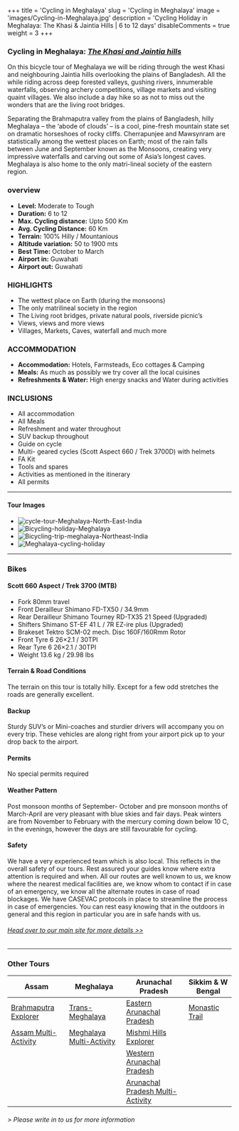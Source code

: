 +++
title = 'Cycling in Meghalaya'
slug = 'Cycling in Meghalaya'
image = 'images/Cycling-in-Meghalaya.jpg'
description = 'Cycling Holiday in Meghalaya: The Khasi & Jaintia Hills | 6 to 12 days'
disableComments = true
weight = 3
+++
### Cycling in Meghalaya: [*The Khasi and Jaintia hills*](https://www.nnejourneys.com/cycling/cycle-tour-of-meghalaya-the-abode-of-clouds/)

On this bicycle tour of Meghalaya we will be riding through the west Khasi and neighbouring Jaintia hills overlooking the plains of Bangladesh. All the while riding across deep forested valleys, gushing rivers, innumerable waterfalls, observing archery competitions, village markets and visiting quaint villages. We also include a day hike so as not to miss out the wonders that are the living root bridges.

Separating the Brahmaputra valley from the plains of Bangladesh, hilly Meghalaya – the ‘abode of clouds’ – is a cool, pine-fresh mountain state set on dramatic horseshoes of rocky cliffs. Cherrapunjee and Mawsynram are statistically among the wettest places on Earth; most of the rain falls between June and September known as the Monsoons, creating very impressive waterfalls and carving out some of Asia’s longest caves. Meghalaya is also home to the only matri-lineal society of the eastern region.



### overview

- **Level:** Moderate to Tough
- **Duration:** 6 to 12
- **Max. Cycling distance:** Upto 500 Km
- **Avg. Cycling Distance:** 60 Km
- **Terrain:** 100% Hilly / Mountanious
- **Altitude variation:** 50 to 1900 mts
- **Best Time:** October to March
- **Airport in:** Guwahati
- **Airport out:** Guwahati

### HIGHLIGHTS

- The wettest place on Earth (during the monsoons)
- The only matrilineal society in the region
- The Living root bridges, private natural pools, riverside picnic’s
- Views, views and more views
- Villages, Markets, Caves, waterfall and much more

### ACCOMMODATION


 - **Accommodation:** Hotels, Farmsteads, Eco cottages & Camping
 - **Meals:** As much as possibly we try cover all the local cuisines
 - **Refreshments & Water:** High energy snacks and Water during activities 


### INCLUSIONS

 - All accommodation
 - All Meals
 - Refreshment and water throughout
 - SUV backup throughout
 - Guide on cycle
 - Multi- geared cycles (Scott Aspect 660 / Trek 3700D) with helmets
 - FA Kit
 - Tools and spares
 - Activities as mentioned in the itinerary
 - All permits

---
#### Tour Images

+ ![cycle-tour-Meghalaya-North-East-India](/images/cycle-tour-Meghalaya.jpg)
+ ![Bicycling-holiday-Meghalaya](/images/Bicycling-holiday-Meghalaya.jpg)
+ ![Bicycling-trip-meghalaya-Northeast-India](/images/Bicycling-trip-meghalaya.jpg)
+ ![Meghalaya-cycling-holiday](/images/Meghalaya-cycling-holiday.jpg)

---

### Bikes
#### Scott 660 Aspect  / Trek 3700 (MTB)
- Fork 80mm travel
- Front Derailleur Shimano FD-TX50 / 34.9mm
- Rear Derailleur Shimano Tourney RD-TX35 21 Speed (Upgraded)
- Shifters Shimano ST-EF 41 L / 7R EZ-ire plus (Upgraded)
- Brakeset Tektro SCM-02 mech. Disc 160F/160Rmm Rotor
- Front Tyre 6 26×2.1 / 30TPI
- Rear Tyre 6 26×2.1 / 30TPI
- Weight 13.6 kg / 29.98 lbs

#### Terrain & Road Conditions

The terrain on this tour is totally hilly. Except for a few odd stretches the roads are generally excellent.

#### Backup
Sturdy SUV’s or Mini-coaches and sturdier drivers will accompany you on every trip. These vehicles are along right from your airport pick up to your drop back to the airport.


#### Permits
No special permits required

#### Weather Pattern
Post monsoon months of September- October and pre monsoon months of March-April are very pleasant with blue skies and fair days. Peak winters are from November to February with the mercury coming down below 10 C, in the evenings, however the days are still favourable for cycling.

#### Safety 
We have a very experienced team which is also local. This reflects in the overall safety of our tours. Rest assured your guides know where extra attention is required and when. All our routes are well known to us, we know where the nearest medical facilities are, we know whom to contact if in case of an emergency, we know all the alternate routes in case of road blockages. We have CASEVAC protocols in place to streamline the process in case of emergencies. You can rest easy knowing that in the outdoors in general and this region in particular you are in safe hands with us.

###### [*Head over to our main site for more details >>*](https://www.nnejourneys.com/cycling/)
---

### Other Tours

| Assam     | Meghalaya | Arunachal Pradesh    | Sikkim & W Bengal    |
| -----------     |    -----------   |          ----------- |-----------|
| [Brahmaputra Explorer](/cycling-in-assam/)   | [Trans-Meghalaya](/trans-meghalaya-cycling-tour/)     | [Eastern Arunachal Pradesh](/cycling-in-eastern-arunachal-pradesh/)  |[Monastic Trail](/cycling-in-sikkim/)    |
| [Assam Multi-Activity](/multi-activity-holiday-assam/)   |   [Meghalaya Multi-Activity](/multi-activity-holiday-meghalaya/)      | [Mishmi Hills Explorer](/cycling-mishmi-hills/)      |   |
|   |      | [Western Arunachal Pradesh](/cycling-in-western-arunachal-pradesh/)      |   |
|    |        | [Arunachal Pradesh Multi-Activity](/multi-activity-holiday-arunachal-pradesh/)     | 


###### *> Please write in to us for more information*